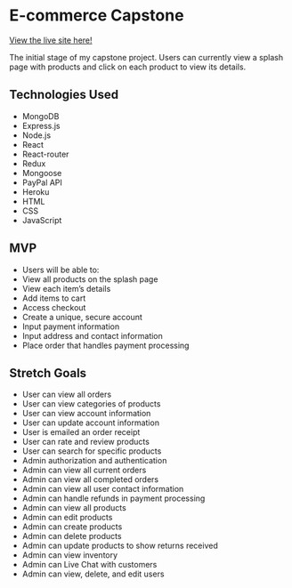 # E-commerce Capstone

[View the live site here!](http://www.figtreeplants.com)

The initial stage of my capstone project. Users can currently view a splash page with products and click on each product to view its details.

## Technologies Used

- MongoDB
- Express.js
- Node.js
- React
- React-router
- Redux
- Mongoose
- PayPal API
- Heroku
- HTML
- CSS
- JavaScript

## MVP

- Users will be able to:
- View all products on the splash page
- View each item’s details
- Add items to cart
- Access checkout
- Create a unique, secure account
- Input payment information
- Input address and contact information
- Place order that handles payment processing

## Stretch Goals

- User can view all orders
- User can view categories of products
- User can view account information
- User can update account information
- User is emailed an order receipt
- User can rate and review products
- User can search for specific products
- Admin authorization and authentication
- Admin can view all current orders
- Admin can view all completed orders
- Admin can view all user contact information
- Admin can handle refunds in payment processing
- Admin can view all products
- Admin can edit products
- Admin can create products
- Admin can delete products
- Admin can update products to show returns received
- Admin can view inventory
- Admin can Live Chat with customers
- Admin can view, delete, and edit users
